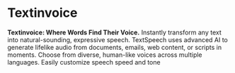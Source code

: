 # Textinvoice
**Textinvoice: Where Words Find Their Voice.**  Instantly transform any text into natural-sounding, expressive speech. TextSpeech uses advanced AI to generate lifelike audio from documents, emails, web content, or scripts in moments.  Choose from diverse, human-like voices across multiple languages. Easily customize speech speed and tone 
